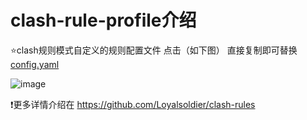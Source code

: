 # clash-rule-profile介绍

⭐clash规则模式自定义的规则配置文件 点击（如下图） 直接复制即可替换 [config.yaml](https://github.com/Laurc2004/clash-rule-profile/blob/main/config.yaml)

![image](https://user-images.githubusercontent.com/119660750/221340224-1c5f56a7-01e1-4f98-9e94-90513fe81d18.png)

❗更多详情介绍在 https://github.com/Loyalsoldier/clash-rules 
